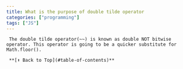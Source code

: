 ```yaml
---
title: What is the purpose of double tilde operator 
categories: ["programming"] 
tags: ["JS"]
---
```

     The double tilde operator(~~) is known as double NOT bitwise operator. This operator is going to be a quicker substitute for Math.floor().

     **[⬆ Back to Top](#table-of-contents)**

